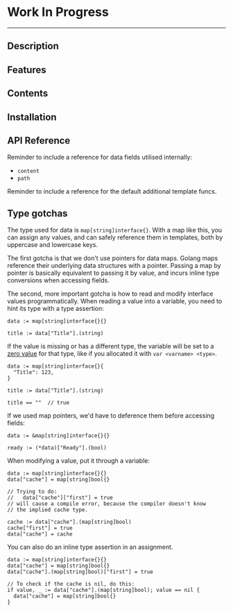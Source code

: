 # Work In Progress

-------------------------------------------------------------------------------

## Description
## Features
## Contents
## Installation
## API Reference

Reminder to include a reference for data fields utilised internally:
  * `content`
  * `path`

Reminder to include a reference for the default additional template funcs.

## Type gotchas

The type used for data is `map[string]interface{}`. With a map like this, you can assign any values, and can safely reference them in templates, both by uppercase and lowercase keys.

The first gotcha is that we don't use pointers for data maps. Golang maps reference their underlying data structures with a pointer. Passing a map by pointer is basically equivalent to passing it by value, and incurs inline type conversions when accessing fields.

The second, more important gotcha is how to read and modify interface values programmatically. When reading a value into a variable, you need to hint its type with a type assertion:

```golang
data := map[string]interface{}{}

title := data["Title"].(string)
```

If the value is missing or has a different type, the variable will be set to a [zero value](https://golang.org/ref/spec#The_zero_value) for that type, like if you allocated it with `var <varname> <type>`.

```golang
data := map[string]interface{}{
  "Title": 123,
}

title := data["Title"].(string)

title == ""  // true
```

If we used map pointers, we'd have to deference them before accessing fields:

```golang
data := &map[string]interface{}{}

ready := (*data)["Ready"].(bool)
```

When modifying a value, put it through a variable:

```golang
data := map[string]interface{}{}
data["cache"] = map[string]bool{}

// Trying to do:
//   data["cache"]["first"] = true
// will cause a compile error, because the compiler doesn't know
// the implied cache type.

cache := data["cache"].(map[string]bool)
cache["first"] = true
data["cache"] = cache
```

You can also do an inline type assertion in an assignment.

```golang
data := map[string]interface{}{}
data["cache"] = map[string]bool{}
data["cache"].(map[string]bool)["first"] = true

// To check if the cache is nil, do this:
if value, _ := data["cache"].(map[string]bool); value == nil {
  data["cache"] = map[string]bool{}
}
```
